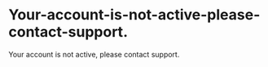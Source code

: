 # Your-account-is-not-active-please-contact-support.
Your account is not active, please contact support.
